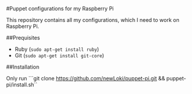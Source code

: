 #Puppet configurations for my Raspberry Pi

This repository contains all my configurations, which I need to work on
Raspberry Pi.

##Prequisites
* Ruby (```sudo apt-get install ruby```)
* Git (```sudo apt-get install git-core```)

##Installation

Only run ```git clone https://github.com/newLoki/puppet-pi.git && puppet-pi/install.sh``
